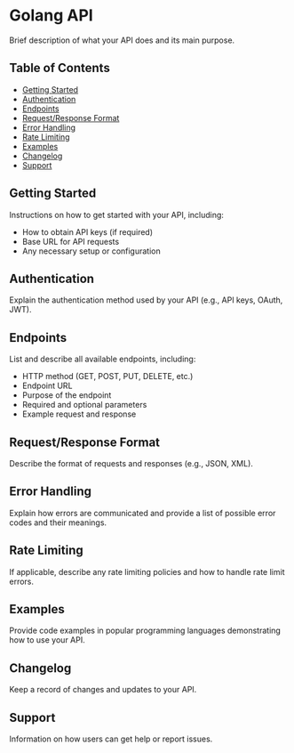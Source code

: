 # Golang API

Brief description of what your API does and its main purpose.

## Table of Contents

- [Getting Started](#getting-started)
- [Authentication](#authentication)
- [Endpoints](#endpoints)
- [Request/Response Format](#requestresponse-format)
- [Error Handling](#error-handling)
- [Rate Limiting](#rate-limiting)
- [Examples](#examples)
- [Changelog](#changelog)
- [Support](#support)

## Getting Started

Instructions on how to get started with your API, including:

- How to obtain API keys (if required)
- Base URL for API requests
- Any necessary setup or configuration

## Authentication

Explain the authentication method used by your API (e.g., API keys, OAuth, JWT).

## Endpoints

List and describe all available endpoints, including:

- HTTP method (GET, POST, PUT, DELETE, etc.)
- Endpoint URL
- Purpose of the endpoint
- Required and optional parameters
- Example request and response

## Request/Response Format

Describe the format of requests and responses (e.g., JSON, XML).

## Error Handling

Explain how errors are communicated and provide a list of possible error codes and their meanings.

## Rate Limiting

If applicable, describe any rate limiting policies and how to handle rate limit errors.

## Examples

Provide code examples in popular programming languages demonstrating how to use your API.

## Changelog

Keep a record of changes and updates to your API.

## Support

Information on how users can get help or report issues.
